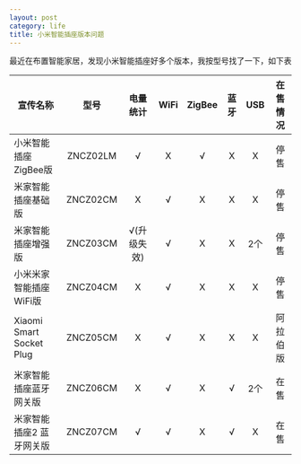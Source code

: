 ```yaml
---
layout: post
category: life
title: 小米智能插座版本问题
---
```


最近在布置智能家居，发现小米智能插座好多个版本，我按型号找了一下，如下表

| 宣传名称                 |   型号   |  电量统计   | WiFi | ZigBee | 蓝牙 | USB  | 在售情况 |
| ------------------------ | :------: | :---------: | :--: | :----: | :--: | :--: | :------: |
| 小米智能插座ZigBee版     | ZNCZ02LM |      √      |  X   |   √    |  X   |  X   |   停售   |
| 米家智能插座基础版       | ZNCZ02CM |      X      |  √   |   X    |  X   |  X   |   停售   |
| 米家智能插座增强版       | ZNCZ03CM | √(升级失效) |  √   |   X    |  X   | 2个  |   停售   |
| 小米米家智能插座WiFi版   | ZNCZ04CM |      X      |  √   |   X    |  X   |  X   |   停售   |
| Xiaomi Smart Socket Plug | ZNCZ05CM |      X      |  √   |   X    |  X   |  X   | 阿拉伯版 |
| 米家智能插座蓝牙网关版   | ZNCZ06CM |      X      |  √   |   X    |  √   | 2个  |   在售   |
| 米家智能插座2 蓝牙网关版 | ZNCZ07CM |      √      |  √   |   X    |  √   |  X   |   在售   |